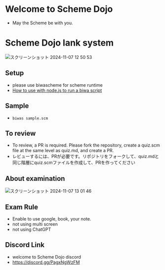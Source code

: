 # Welcome to Scheme Dojo
- May the Scheme be with you.


# Scheme Dojo lank system
![スクリーンショット 2024-11-07 12 50 53](https://github.com/user-attachments/assets/364c66ba-0890-4c8b-8168-6e2f1e2dedcd)

## Setup
- please use biwascheme for scheme runtime
- [How to use with node.js to run a biwa script
](https://github.com/biwascheme/biwascheme?tab=readme-ov-file#how-to-use-with-nodejs-to-run-a-biwa-script)

## Sample
- `biwas sample.scm`

## To review
- To review, a PR is required. Please fork the repository, create a quiz.scm file at the same level as quiz.md, and create a PR.
- レビューするには、PRが必要です。リポジトリをフォークして、quiz.mdと同じ階層にquiz.scmファイルを作成して、PRを作ってください

## About examination

![スクリーンショット 2024-11-07 13 01 46](https://github.com/user-attachments/assets/a4ce1424-fc3f-4634-afa3-c5c1ac911992)


## Exam Rule
- Enable to use google, book, your note.
- not using multi screen
- not using ChatGPT


## Discord Link
- welcome to Scheme Dojo discord
- https://discord.gg/PagxNgWzFM
